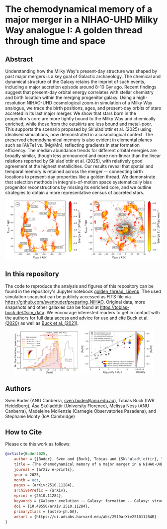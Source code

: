 # The chemodynamical memory of a major merger in a NIHAO-UHD Milky Way analogue I: A golden thread through time and space

## Abstract

Understanding how the Milky Way's present-day structure was shaped by past major mergers is a key goal of Galactic archaeology. The chemical and dynamical structure of the Galaxy retains the imprint of such events, including a major accretion episode around 8-10 Gyr ago. Recent findings suggest that present-day orbital energy correlates with stellar chemistry and birth location within the merging progenitor galaxy. Using a high-resolution NIHAO-UHD cosmological zoom-in simulation of a Milky Way analogue, we trace the birth positions, ages, and present-day orbits of stars accreted in its last major merger. We show that stars born in the progenitor's core are more tightly bound to the Milky Way and chemically enriched, while those from the outskirts are less bound and metal-poor. This supports the scenario proposed by Sk\'ulad\'ottir et al. (2025) using idealised simulations, now demonstrated in a cosmological context. The preserved chemodynamical memory is also evident in elemental planes such as [Al/Fe] vs. [Mg/Mn], reflecting gradients in star formation efficiency. The median abundance trends for different orbital energies are broadly similar, though less pronounced and more non-linear than the linear relations reported by Sk\'ulad\'ottir et al. (2025), with relatively good agreement at the highest metallicities. Our results reveal that spatial and temporal memory is retained across the merger -- connecting birth locations to present-day properties like a golden thread. We demonstrate that selection methods in integrals-of-motion space systematically bias progenitor reconstructions by missing its enriched core, and we outline strategies to obtain a more representative census of accreted stars.

<p align=center>
    <img src="https://github.com/svenbuder/golden_thread_I/blob/main/figures/fellowship.png" alt="The golden thread of the major merger galaxies path towards being accreted by the NIHAO-UHD Milky Way analogue" width="49%"/>
    <img src="https://github.com/svenbuder/golden_thread_I/blob/main/figures/mount_doom.png" alt="The golden thread of the major merger galaxies path towards being accreted by the NIHAO-UHD Milky Way analogue" width="50%"/>
</p>

## In this repository

The code to reproduce the analysis and figures of this repository can be found in the repository's Jupyter notebook [golden_thread_I.ipynb](https://github.com/svenbuder/golden_thread_I/blob/main/golden_thread_I.ipynb).
The used simulation snapshot can be publicly accessed as FITS file via https://github.com/svenbuder/preparing_NIHAO. Original data, more snapshots and other galaxies can be found at https://tobias-buck.de/#sim_data. We encourage interested readers to get in contact with the authors for full data access and advice for use and cite [Buck et al. (2020)](https://ui.adsabs.harvard.edu/abs/2020MNRAS.491.3461B) as well as [Buck et al. (2021)](https://ui.adsabs.harvard.edu/abs/2021MNRAS.508.3365B).

<p align=center>
    <img src="https://github.com/svenbuder/golden_thread_I/blob/main/figures/fe_h_histograms.png" alt="The iron abundance distribution for star particles with more or less bound present-day orbit energies of the disrupted major merger precursor in the NIHAO-UHD Milky Way analogue simulation." width="42%"/>  
    <img src="https://github.com/svenbuder/golden_thread_I/blob/main/figures/mzr_different_selections.png" alt="The mass-metallicity relation of disrupted and surviving Milky Way dwarf galaxies as well as the simulated major merger galaxy with different selection criteria." width="47%"/>
</p>

## Authors

Sven Buder (ANU Canberra, sven.buder@anu.edu.au), Tobias Buck (IWR Heidelberg), Ása Skúladóttir (University Florence), Melissa Ness (ANU Canberra), Madeleine McKenzie (Carnegie Observatories Pasadena), and Stephanie Monty (IoA Cambridge)

## How to Cite

Please cite this work as follows:

```bibtex
@article{Buder2025,
    author = {{Buder}, Sven and {Buck}, Tobias and {Sk\'ulad\'ottir}, \'Asa and {Ness}, Melissa and {McKenzie}, Madeleine and {Monty}, Stephanie},
    title = {The chemodynamical memory of a major merger in a NIHAO-UHD Milky Way analogue I: A golden thread through time and space},
    journal = {arXiv e-prints},
    year = 2025,
    month = oct,
    pages = {arXiv:2510.11284},
    archivePrefix = {arXiv},
    eprint = {2510.11284},
    keywords = {Galaxy: evolution -- Galaxy: formation -- Galaxy: structure -- Galaxy: abundances -- Galaxy: kinematics and dynamics},
    doi = {10.48550/arXiv.2510.11284},
    primaryClass = {astro-ph.GA},
    adsurl = {https://ui.adsabs.harvard.edu/abs/2510arXiv251011284B}
}
```
